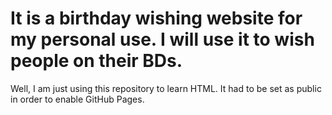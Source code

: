 # It is a birthday wishing website for my personal use. I will use it to wish people on their BDs.

Well, I am just using this repository to learn HTML.
It had to be set as public in order to enable GitHub Pages.
